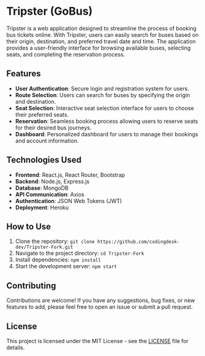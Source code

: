 # Tripster (GoBus)

Tripster is a web application designed to streamline the process of booking bus tickets online. With Tripster, users can easily search for buses based on their origin, destination, and preferred travel date and time. The application provides a user-friendly interface for browsing available buses, selecting seats, and completing the reservation process.

## Features

- **User Authentication**: Secure login and registration system for users.
- **Route Selection**: Users can search for buses by specifying the origin and destination.
- **Seat Selection**: Interactive seat selection interface for users to choose their preferred seats.
- **Reservation**: Seamless booking process allowing users to reserve seats for their desired bus journeys.
- **Dashboard**: Personalized dashboard for users to manage their bookings and account information.

## Technologies Used

- **Frontend**: React.js, React Router, Bootstrap
- **Backend**: Node.js, Express.js
- **Database**: MongoDB
- **API Communication**: Axios
- **Authentication**: JSON Web Tokens (JWT)
- **Deployment**: Heroku

## How to Use

1. Clone the repository: `git clone https://github.com/codingdesk-dev/Tripster-Fork.git`
2. Navigate to the project directory: `cd Tripster-Fork`
3. Install dependencies: `npm install`
4. Start the development server: `npm start`

## Contributing

Contributions are welcome! If you have any suggestions, bug fixes, or new features to add, please feel free to open an issue or submit a pull request.

## License

This project is licensed under the MIT License - see the [LICENSE](LICENSE) file for details.
